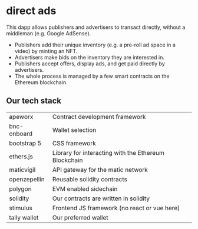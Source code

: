 # direct ads

This dapp allows publishers and advertisers to transact directly, without a
middleman (e.g. Google AdSense).

* Publishers add their unique inventory (e.g. a pre-roll ad space in a video)
  by minting an NFT.
* Advertisers make bids on the inventory they are interested in.
* Publishers accept offers, display ads, and get paid directly by advertisers.
* The whole process is managed by a few smart contracts on the Ethereum
  blockchain.


## Our tech stack

|||
|---|---|
| apeworx | Contract development framework |
| bnc-onboard | Wallet selection |
| bootstrap 5 | CSS framework |
| ethers.js | Library for interacting with the Ethereum Blockchain |
| maticvigil | API gateway for the matic network |
| openzepellin | Reusable solidity contracts |
| polygon | EVM enabled sidechain |
| solidity | Our contracts are written in solidity |
| stimulus | Frontend JS framework (no react or vue here) |
| tally wallet | Our preferred wallet |
